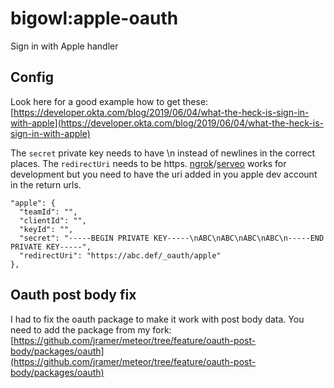 # bigowl:apple-oauth

Sign in with Apple handler

## Config

Look here for a good example how to get these:
[https://developer.okta.com/blog/2019/06/04/what-the-heck-is-sign-in-with-apple](https://developer.okta.com/blog/2019/06/04/what-the-heck-is-sign-in-with-apple)

The `secret` private key needs to have \n instead of newlines in the correct places.
The `redirectUri` needs to be https. [ngrok](https://ngrok.com)/[serveo](https://serveo.net) works for development but you need to have the uri added in you apple dev account in the return urls.

```
"apple": {
  "teamId": "",
  "clientId": "",
  "keyId": "",
  "secret": "-----BEGIN PRIVATE KEY-----\nABC\nABC\nABC\nABC\n-----END PRIVATE KEY-----",
  "redirectUri": "https://abc.def/_oauth/apple"
},
```

## Oauth post body fix

I had to fix the oauth package to make it work with post body data.
You need to add the package from my fork:
[https://github.com/jramer/meteor/tree/feature/oauth-post-body/packages/oauth](https://github.com/jramer/meteor/tree/feature/oauth-post-body/packages/oauth)
